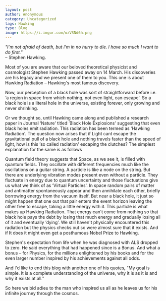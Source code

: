 ```yaml
---
layout: post
author: Anonymous
category: Uncategorized
tags: Hawking 
type: Blog
image: https://i.imgur.com/ozVSNd6h.png
---
```

*"I'm not afraid of death, but I'm in no hurry to die. I have so much I want to do first."*\
– Stephen Hawking.

Most of you are aware that our beloved theoretical physicist and cosmologist Stephen Hawking passed away on 14 March. His discoveries are his legacy and we present one of them to you. This one is about Hawking Radiation – Hawking's most famous discovery.

Now, our perception of a black hole was sort of straightforward before i.e. ‘a region in space from which nothing, not even light, can escape'. So a black hole is a literal hole in the universe, existing forever, only growing and never shrinking.

Or we thought so, until Hawking came along and published a research paper in Journal ‘Nature' titled ‘Black Hole Explosions' suggesting that even black holes emit radiation. This radiation has been termed as ‘Hawking Radiation'. The question now arises that if Light cant escape the gravitational pull of a black hole and nothing travels faster than the speed of light, how is this ‘so called radiation' escaping the clutches? The simplest explanation for the same is as follows

Quantum field theory suggests that Space, as we see it, is filled with quantum fields. They oscillate with different frequencies much like the oscillations on a guitar string. A particle is like a node on the string. But there are underlying vibration modes present even without a particle. They fluctuate in energy due to quantum uncertainty and those fluctuations give us what we think of as ‘Virtual Particles'. In space random pairs of matter and antimatter spontaneously appear and then annihilate each other, briefly borrowing energy from the vacuum itself. But near a black hole, it just so might happen that one out that pair enters the event horizon leaving the other free to escape, taking a little energy with it. This particle is what makes up Hawking Radiation. That energy can't come from nothing so that black hole pays the debt by losing that much energy and gradually losing all of it and eventually ‘dying'. We still haven't physically encountered this radiation but the physics checks out so were almost sure that it exists. And if It does it might even get a posthumous Nobel Prize to Hawking.

Stephen's expectation from life when he was diagnosed with ALS dropped to zero. He said everything that had happened since is a Bonus. And what a bonus – for Physics, for the millions enlightened by his books and for the even larger number inspired by his achievements against all odds.

And I'd like to end this blog with another one of his quotes, "My goal is simple. It is a complete understanding of the universe, why it is as it is and why it exists at all."

So here we bid adieu to the man who inspired us all as he leaves us for his infinite journey through the cosmos.
